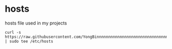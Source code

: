 # hosts
hosts file used in my projects

```shell
curl -s https://raw.githubusercontent.com/YongBinnnnnnnnnnnnnnnnnnnnnnnnnnnnnnnnn/hosts/refs/heads/main/hosts | sudo tee /etc/hosts
```
